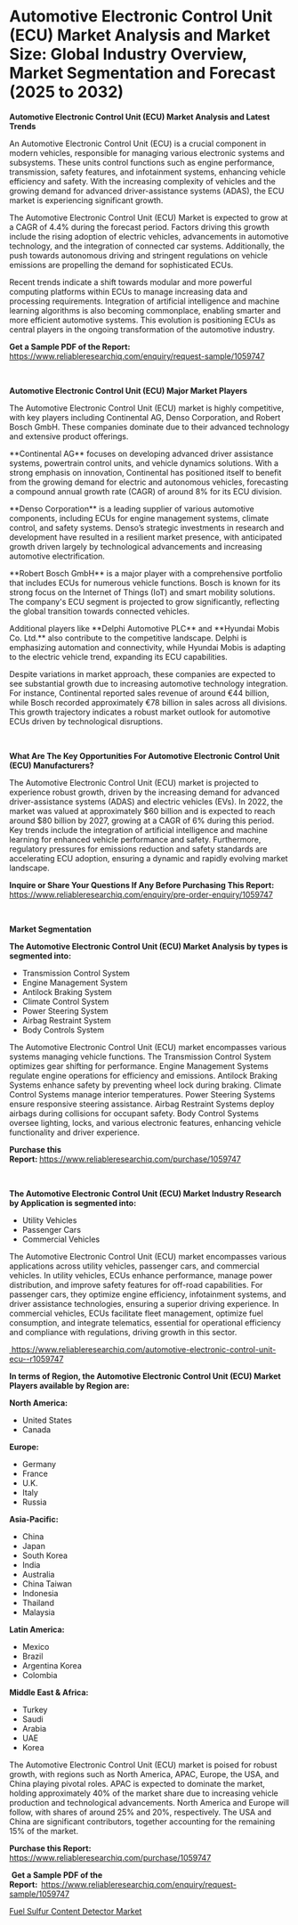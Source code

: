 <p><h1>Automotive Electronic Control Unit (ECU) Market Analysis and Market Size: Global Industry Overview, Market Segmentation and Forecast (2025 to 2032)</h1></p><p><strong>Automotive Electronic Control Unit (ECU) Market Analysis and Latest Trends</strong></p>
<p><p>An Automotive Electronic Control Unit (ECU) is a crucial component in modern vehicles, responsible for managing various electronic systems and subsystems. These units control functions such as engine performance, transmission, safety features, and infotainment systems, enhancing vehicle efficiency and safety. With the increasing complexity of vehicles and the growing demand for advanced driver-assistance systems (ADAS), the ECU market is experiencing significant growth.</p><p>The Automotive Electronic Control Unit (ECU) Market is expected to grow at a CAGR of 4.4% during the forecast period. Factors driving this growth include the rising adoption of electric vehicles, advancements in automotive technology, and the integration of connected car systems. Additionally, the push towards autonomous driving and stringent regulations on vehicle emissions are propelling the demand for sophisticated ECUs. </p><p>Recent trends indicate a shift towards modular and more powerful computing platforms within ECUs to manage increasing data and processing requirements. Integration of artificial intelligence and machine learning algorithms is also becoming commonplace, enabling smarter and more efficient automotive systems. This evolution is positioning ECUs as central players in the ongoing transformation of the automotive industry.</p></p>
<p><strong>Get a Sample PDF of the Report:&nbsp;</strong> <a href="https://www.reliableresearchiq.com/enquiry/request-sample/1059747?utm_campaign=2758&utm_medium=2&utm_source=Github&utm_content=ia&utm_term=22032025&utm_id=automotive-electronic-control-unit-ecu">https://www.reliableresearchiq.com/enquiry/request-sample/1059747</a></p>
<p>&nbsp;</p>
<p><strong>Automotive Electronic Control Unit (ECU) Major Market Players</strong></p>
<p><p>The Automotive Electronic Control Unit (ECU) market is highly competitive, with key players including Continental AG, Denso Corporation, and Robert Bosch GmbH. These companies dominate due to their advanced technology and extensive product offerings.</p><p>**Continental AG** focuses on developing advanced driver assistance systems, powertrain control units, and vehicle dynamics solutions. With a strong emphasis on innovation, Continental has positioned itself to benefit from the growing demand for electric and autonomous vehicles, forecasting a compound annual growth rate (CAGR) of around 8% for its ECU division.</p><p>**Denso Corporation** is a leading supplier of various automotive components, including ECUs for engine management systems, climate control, and safety systems. Denso’s strategic investments in research and development have resulted in a resilient market presence, with anticipated growth driven largely by technological advancements and increasing automotive electrification.</p><p>**Robert Bosch GmbH** is a major player with a comprehensive portfolio that includes ECUs for numerous vehicle functions. Bosch is known for its strong focus on the Internet of Things (IoT) and smart mobility solutions. The company's ECU segment is projected to grow significantly, reflecting the global transition towards connected vehicles.</p><p>Additional players like **Delphi Automotive PLC** and **Hyundai Mobis Co. Ltd.** also contribute to the competitive landscape. Delphi is emphasizing automation and connectivity, while Hyundai Mobis is adapting to the electric vehicle trend, expanding its ECU capabilities.</p><p>Despite variations in market approach, these companies are expected to see substantial growth due to increasing automotive technology integration. For instance, Continental reported sales revenue of around €44 billion, while Bosch recorded approximately €78 billion in sales across all divisions. This growth trajectory indicates a robust market outlook for automotive ECUs driven by technological disruptions.</p></p>
<p>&nbsp;</p>
<p><strong>What Are The Key Opportunities For Automotive Electronic Control Unit (ECU) Manufacturers?</strong></p>
<p><p>The Automotive Electronic Control Unit (ECU) market is projected to experience robust growth, driven by the increasing demand for advanced driver-assistance systems (ADAS) and electric vehicles (EVs). In 2022, the market was valued at approximately $60 billion and is expected to reach around $80 billion by 2027, growing at a CAGR of 6% during this period. Key trends include the integration of artificial intelligence and machine learning for enhanced vehicle performance and safety. Furthermore, regulatory pressures for emissions reduction and safety standards are accelerating ECU adoption, ensuring a dynamic and rapidly evolving market landscape.</p></p>
<p><strong>Inquire or Share Your Questions If Any Before Purchasing This Report:</strong> <a href="https://www.reliableresearchiq.com/enquiry/pre-order-enquiry/1059747?utm_campaign=2758&utm_medium=2&utm_source=Github&utm_content=ia&utm_term=22032025&utm_id=automotive-electronic-control-unit-ecu">https://www.reliableresearchiq.com/enquiry/pre-order-enquiry/1059747</a></p>
<p>&nbsp;</p>
<p><strong>Market Segmentation</strong></p>
<p><strong>The Automotive Electronic Control Unit (ECU) Market Analysis by types is segmented into:</strong></p>
<p><ul><li>Transmission Control System</li><li>Engine Management System</li><li>Antilock Braking System</li><li>Climate Control System</li><li>Power Steering System</li><li>Airbag Restraint System</li><li>Body Controls System</li></ul></p>
<p><p>The Automotive Electronic Control Unit (ECU) market encompasses various systems managing vehicle functions. The Transmission Control System optimizes gear shifting for performance. Engine Management Systems regulate engine operations for efficiency and emissions. Antilock Braking Systems enhance safety by preventing wheel lock during braking. Climate Control Systems manage interior temperatures. Power Steering Systems ensure responsive steering assistance. Airbag Restraint Systems deploy airbags during collisions for occupant safety. Body Control Systems oversee lighting, locks, and various electronic features, enhancing vehicle functionality and driver experience.</p></p>
<p><strong>Purchase this Report:&nbsp;</strong><a href="https://www.reliableresearchiq.com/purchase/1059747?utm_campaign=2758&utm_medium=2&utm_source=Github&utm_content=ia&utm_term=22032025&utm_id=automotive-electronic-control-unit-ecu">https://www.reliableresearchiq.com/purchase/1059747</a></p>
<p>&nbsp;</p>
<p><strong>The Automotive Electronic Control Unit (ECU) Market Industry Research by Application is segmented into:</strong></p>
<p><ul><li>Utility Vehicles</li><li>Passenger Cars</li><li>Commercial Vehicles</li></ul></p>
<p><p>The Automotive Electronic Control Unit (ECU) market encompasses various applications across utility vehicles, passenger cars, and commercial vehicles. In utility vehicles, ECUs enhance performance, manage power distribution, and improve safety features for off-road capabilities. For passenger cars, they optimize engine efficiency, infotainment systems, and driver assistance technologies, ensuring a superior driving experience. In commercial vehicles, ECUs facilitate fleet management, optimize fuel consumption, and integrate telematics, essential for operational efficiency and compliance with regulations, driving growth in this sector.</p></p>
<p><a href="https://www.reliableresearchiq.com/automotive-electronic-control-unit-ecu--r1059747?utm_campaign=2758&utm_medium=2&utm_source=Github&utm_content=ia&utm_term=22032025&utm_id=automotive-electronic-control-unit-ecu">&nbsp;https://www.reliableresearchiq.com/automotive-electronic-control-unit-ecu--r1059747</a></p>
<p><strong>In terms of Region, the Automotive Electronic Control Unit (ECU) Market Players available by Region are:</strong></p>
<p>
    <p> <strong> North America: </strong>
        <ul>
            <li>United States</li>
            <li>Canada</li>
        </ul>
        </p> 
    <p> <strong> Europe: </strong>
        <ul>
            <li>Germany</li>
            <li>France</li>
            <li>U.K.</li>
            <li>Italy</li>
            <li>Russia</li>
        </ul>
        </p> 
    <p> <strong> Asia-Pacific: </strong>
        <ul>
            <li>China</li>
            <li>Japan</li>
            <li>South Korea</li>
            <li>India</li>
            <li>Australia</li>
            <li>China Taiwan</li>
            <li>Indonesia</li>
            <li>Thailand</li>
            <li>Malaysia</li>
        </ul>
        </p> 
    <p> <strong> Latin America: </strong>
        <ul>
            <li>Mexico</li>
            <li>Brazil</li>
            <li>Argentina Korea</li>
            <li>Colombia</li>
        </ul>
        </p> 
    <p> <strong> Middle East & Africa: </strong>
        <ul>
            <li>Turkey</li>
            <li>Saudi</li>
            <li>Arabia</li>
            <li>UAE</li>
            <li>Korea</li>
        </ul>
    </p>
    </p>
<p><p>The Automotive Electronic Control Unit (ECU) market is poised for robust growth, with regions such as North America, APAC, Europe, the USA, and China playing pivotal roles. APAC is expected to dominate the market, holding approximately 40% of the market share due to increasing vehicle production and technological advancements. North America and Europe will follow, with shares of around 25% and 20%, respectively. The USA and China are significant contributors, together accounting for the remaining 15% of the market.</p></p>
<p><strong>Purchase this Report: </strong><a href="https://www.reliableresearchiq.com/purchase/1059747?utm_campaign=2758&utm_medium=2&utm_source=Github&utm_content=ia&utm_term=22032025&utm_id=automotive-electronic-control-unit-ecu">https://www.reliableresearchiq.com/purchase/1059747</a></p>
<p>&nbsp;<strong>Get a Sample PDF of the Report:&nbsp;&nbsp;</strong><a href="https://www.reliableresearchiq.com/enquiry/request-sample/1059747?utm_campaign=2758&utm_medium=2&utm_source=Github&utm_content=ia&utm_term=22032025&utm_id=automotive-electronic-control-unit-ecu">https://www.reliableresearchiq.com/enquiry/request-sample/1059747</a></p>
<p><strong></strong></p>
<p><p><a href="https://github.com/watzondechao/Market-Research-Report-List-1/blob/main/fuel-sulfur-content-detector-market.md?utm_campaign=2758&utm_medium=2&utm_source=Github&utm_content=ia&utm_term=22032025&utm_id=automotive-electronic-control-unit-ecu">Fuel Sulfur Content Detector Market</a></p></p>